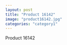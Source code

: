 ```yaml
---
layout: post
title: "Product 16142"
image: "product16142.jpg"
categories: "category1"
---
```

Product 16142
